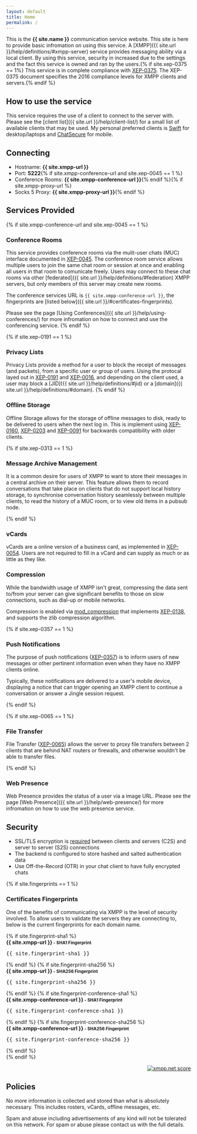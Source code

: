 ```yaml
---
layout: default
title: Home
permalink: /
---
```


This is the **{{ site.name }}** communication service website.  This site is here to provide basic infromation on using this service.  A [XMPP]({{ site.url }}/help/definitions/#xmpp-server) service provides messaging ability via a local client.  By using this service, security in increased due to the settings and the fact this service is owned and ran by the users.{% if site.xep-0375 == 1%}  This service is in complete compliance with [XEP-0375](https://xmpp.org/extensions/xep-0375.html). The XEP-0375 document specifies the 2016 compliance levels for XMPP clients and servers.{% endif %}

## How to use the service

This service requires the use of a client to connect to the server with.  Please see the [client list]({{ site.url }}/help/client-list/) for a small list of available clients that may be used.  My personal preferred clients is [Swift](http://swift.im/) for desktop/laptops and [ChatSecure](https://guardianproject.info/apps/chatsecure/) for mobile.

## Connecting

* Hostname: <b>{{ site.xmpp-url }}</b>
* Port: <b>5222</b>{% if site.xmpp-conference-url and site.xep-0045 == 1 %}
* Conference Rooms: <b>{{ site.xmpp-conference-url }}</b>{% endif %}{% if site.xmpp-proxy-url %}
* Socks 5 Proxy: <b>{{ site.xmpp-proxy-url }}</b>{% endif %}

## Services Provided

{% if site.xmpp-conference-url and site.xep-0045 == 1 %}
### Conference Rooms

This service provides conference rooms via the mulit-user chats (MUC) interface documented in [XEP-0045](http://xmpp.org/extensions/xep-0045.html).  The conference room service allows multiple users to join the same chat room or session at once and enabling all users in that room to comunicate freely.  Users may connect to these chat rooms via other [federated]({{ site.url }}/help/definitions/#federation) XMPP servers, but only members of this server may create new rooms.

The conference services URL is `{{ site.xmpp-conference-url }}`, the fingerprints are [listed below]({{ site.url }}/#certificates-fingerprints).

Please see the page [Using Conferences]({{ site.url }}/help/using-conferences/) for more infromation on how to connect and use the conferencing service.
{% endif %}

{% if site.xep-0191 == 1 %}
### Privacy Lists

Privacy Lists provide a method for a user to block the receipt of messages (and packets), from a specific user or group of users.  Using the protocal layed out in [XEP-0191](https://xmpp.org/extensions/xep-0191.html) and [XEP-0016](https://xmpp.org/extensions/xep-0016.html), and depending on the client used, a user may block a [JID]({{ site.url }}/help/definitions/#jid) or a [domain]({{ site.url }}/help/definitions/#domain).
{% endif %}

### Offline Storage

Offline Storage allows for the storage of offline messages to disk, ready to be delivered to users when the next log in.  This is implement using [XEP-0160](http://xmpp.org/extensions/xep-0160.html), [XEP-0203](http://xmpp.org/extensions/xep-0203.html) and [XEP-0091](http://xmpp.org/extensions/xep-0091.html) for backwards compatibility with older clients.

{% if site.xep-0313 == 1 %}
### Message Archive Management

It is a common desire for users of XMPP to want to store their messages in a central archive on their server. This feature allows them to record conversations that take place on clients that do not support local history storage, to synchronise conversation history seamlessly between multiple clients, to read the history of a MUC room, or to view old items in a pubsub node.

{% endif %}

### vCards

vCards are a online version of a business card, as implemented in [XEP-0054](http://xmpp.org/extensions/xep-0054.html). Users are not required to fill in a vCard and can supply as much or as little as they like.

### Compression

While the bandwidth usage of XMPP isn't great, compressing the data sent to/from your server can give significant benefits to those on slow connections, such as dial-up or mobile networks.

Compression is enabled via [mod_compression](https://prosody.im/doc/modules/mod_compression) that implements [XEP-0138](http://xmpp.org/extensions/xep-0138.html), and supports the zlib compression algorithm.

{% if site.xep-0357 == 1 %}
### Push Notifications

The purpose of push notifications ([XEP-0357](https://xmpp.org/extensions/xep-0357.html)) is to inform users of new messages or other pertinent information even when they have no XMPP clients online.

Typically, these notifications are delivered to a user's mobile device, displaying a notice that can trigger opening an XMPP client to continue a conversation or answer a Jingle session request.

{% endif %}

{% if site.xep-0065 == 1 %}
### File Transfer

File Transfer ([XEP-0065](https://xmpp.org/extensions/xep-0065.html)) allows the server to proxy file transfers between 2 clients that are behind NAT routers or firewalls, and otherwise wouldn't be able to transfer files.

{% endif %}

### Web Presence

Web Presence provides the status of a user via a image URL.  Please see the page [Web Presence]({{ site.url }}/help/web-presence/) for more infromation on how to use the web presence service.

## Security

* SSL/TLS encryption is [required](https://github.com/stpeter/manifesto/blob/master/manifesto.txt) between clients and servers (C2S) and server to server (S2S) connections
* The backend is configured to store hashed and salted authentication data
* Use Off-the-Record (OTR) in your chat client to have fully encrypted chats

{% if site.fingerprints == 1 %}
### Certificates Fingerprints

One of the benefits of communicating via XMPP is the level of security involved.  To allow users to validate the servers they are connecting to, below is the current fingerprints for each domain name.

<div id="cert-table">
{% if site.fingerprint-sha1 %}
  <div class="cert-title">
    <b>{{ site.xmpp-url }}<small> - SHA1 Fingerprint</small></b>
  </div>
  <div class="cert-content">
    <pre>{{ site.fingerprint-sha1 }}</pre>
  </div>
{% endif %}
{% if site.fingerprint-sha256 %}
  <div class="cert-title">
    <b>{{ site.xmpp-url }}<small> - SHA256 Fingerprint</small></b>
  </div>
  <div class="cert-content">
    <pre>{{ site.fingerprint-sha256 }}</pre>
  </div>
{% endif %}
{% if site.fingerprint-conference-sha1 %}
  <div class="cert-title">
    <b>{{ site.xmpp-conference-url }}<small> - SHA1 Fingerprint</small></b>
  </div>
  <div class="cert-content">
    <pre>{{ site.fingerprint-conference-sha1 }}</pre>
  </div>
{% endif %}
{% if site.fingerprint-conference-sha256 %}
  <div class="cert-title">
    <b>{{ site.xmpp-conference-url }}<small> - SHA256 Fingerprint</small></b>
  </div>
  <div class="cert-content">
    <pre>{{ site.fingerprint-conference-sha256 }}</pre>
  </div>
{% endif %}
</div> <!-- Closing cert-table id div -->
{% endif %}

<p style='text-align:right;'><a href="https://xmpp.net/result.php?domain={{ site.xmpp-url }}&amp;type=server"><img src="https://xmpp.net/badge.php?domain={{ site.xmpp-url }}" alt="xmpp.net score" /></a></p>

## Policies

No more information is collected and stored than what is absolutely necessary. This includes rosters, vCards, offline messages, etc.

Spam and abuse including advertisements of any kind will not be tolerated on this network. For spam or abuse please contact us with the full details.
